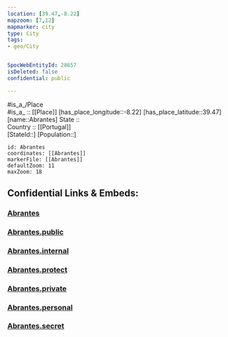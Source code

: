 ```yaml
---
location: [39.47,-8.22] 
mapzoom: [7,12] 
mapmarker: city 
type: City
tags:
- geo/City


SpocWebEntityId: 28657
isDeleted: false
confidential: public

---
```

#is_a_/Place  
#is_a_ :: [[Place]] 
[has_place_longitude::-8.22] 
[has_place_latitude::39.47] 
[name::Abrantes] 
State ::  
Country :: [[Portugal]]  
[StateId::] 
[Population::] 



```leaflet
id: Abrantes
coordinates: [[Abrantes]] 
markerFile: [[Abrantes]] 
defaultZoom: 11 
maxZoom: 18
```


## Confidential Links & Embeds: 

### [Abrantes](/_Standards/Earth/Continent/Europe/Europe~South/Portugal/Districts~Portugal/Santarém/City/Abrantes.md) 

### [Abrantes.public](/_public/Earth/Continent/Europe/Europe~South/Portugal/Districts~Portugal/Santarém/City/Abrantes.public.md) 

### [Abrantes.internal](/_internal/Earth/Continent/Europe/Europe~South/Portugal/Districts~Portugal/Santarém/City/Abrantes.internal.md) 

### [Abrantes.protect](/_protect/Earth/Continent/Europe/Europe~South/Portugal/Districts~Portugal/Santarém/City/Abrantes.protect.md) 

### [Abrantes.private](/_private/Earth/Continent/Europe/Europe~South/Portugal/Districts~Portugal/Santarém/City/Abrantes.private.md) 

### [Abrantes.personal](/_personal/Earth/Continent/Europe/Europe~South/Portugal/Districts~Portugal/Santarém/City/Abrantes.personal.md) 

### [Abrantes.secret](/_secret/Earth/Continent/Europe/Europe~South/Portugal/Districts~Portugal/Santarém/City/Abrantes.secret.md)

